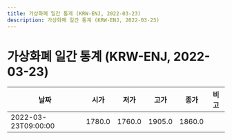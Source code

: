 ```yaml
---
title: 가상화폐 일간 통계 (KRW-ENJ, 2022-03-23)
description: 가상화폐 일간 통계 (KRW-ENJ, 2022-03-23)
---
```


가상화폐 일간 통계 (KRW-ENJ, 2022-03-23)
===

|날짜|시가|저가|고가|종가|비고|
|--|--|--|--|--|--|
|2022-03-23T09:00:00|1780.0|1760.0|1905.0|1860.0|    |

